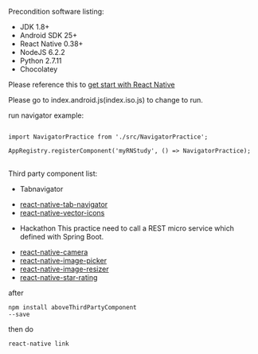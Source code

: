 Precondition software listing:
* JDK 1.8+
* Android SDK 25+
* React Native 0.38+
* NodeJS 6.2.2
* Python 2.7.11
* Chocolatey

Please reference this to [get start with React Native](http://facebook.github.io/react-native/docs/getting-started.html)

Please go to index.android.js(index.iso.js) to change to run.

run navigator example:
<pre>
<code>
import NavigatorPractice from './src/NavigatorPractice';

AppRegistry.registerComponent('myRNStudy', () => NavigatorPractice);
</code>	
</pre>

Third party component list:
+ Tabnavigator
* [react-native-tab-navigator](https://www.npmjs.com/package/react-native-tab-navigator)
* [react-native-vector-icons](https://www.npmjs.com/package/react-native-vector-icons)
+ Hackathon
This practice need to call a REST micro service which defined with Spring Boot.
* [react-native-camera](https://www.npmjs.com/package/react-native-camera)
* [react-native-image-picker](https://www.npmjs.com/package/react-native-image-picker)
* [react-native-image-resizer](https://www.npmjs.com/package/react-native-image-resizer)
* [react-native-star-rating](https://www.npmjs.com/package/react-native-star-rating)

after <pre><code>npm install aboveThirdPartyComponent --save</code></pre>
then do <pre><code>react-native link </code></pre>